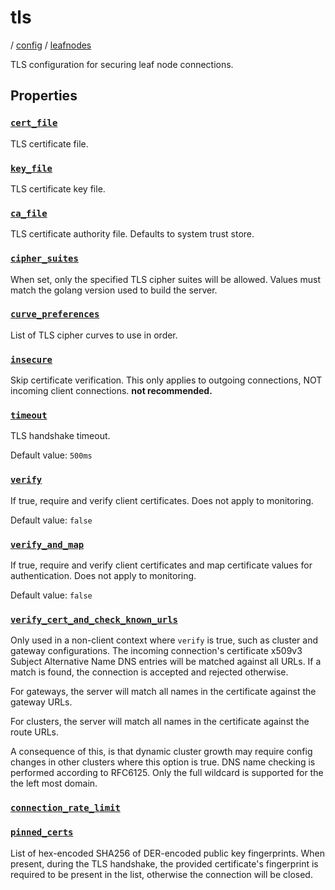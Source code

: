 # tls

/ [config](reference/server-config/index.md) / [leafnodes](reference/server-config/config/leafnodes/index.md) 

TLS configuration for securing leaf node connections.

## Properties

### [`cert_file`](reference/server-config/leafnodes/tls/cert_file/index.md)

TLS certificate file.

### [`key_file`](reference/server-config/leafnodes/tls/key_file/index.md)

TLS certificate key file.

### [`ca_file`](reference/server-config/leafnodes/tls/ca_file/index.md)

TLS certificate authority file. Defaults to system trust store.

### [`cipher_suites`](reference/server-config/leafnodes/tls/cipher_suites/index.md)

When set, only the specified TLS cipher suites will be allowed. Values must match the golang version used to build the server.

### [`curve_preferences`](reference/server-config/leafnodes/tls/curve_preferences/index.md)

List of TLS cipher curves to use in order.

### [`insecure`](reference/server-config/leafnodes/tls/insecure/index.md)

Skip certificate verification. This only applies to outgoing connections, NOT incoming client connections. **not recommended.**

### [`timeout`](reference/server-config/leafnodes/tls/timeout/index.md)

TLS handshake timeout.

Default value: `500ms`

### [`verify`](reference/server-config/leafnodes/tls/verify/index.md)

If true, require and verify client certificates. Does not apply to monitoring.

Default value: `false`

### [`verify_and_map`](reference/server-config/leafnodes/tls/verify_and_map/index.md)

If true, require and verify client certificates and map certificate values for authentication. Does not apply to monitoring.

Default value: `false`

### [`verify_cert_and_check_known_urls`](reference/server-config/leafnodes/tls/verify_cert_and_check_known_urls/index.md)

Only used in a non-client context where `verify` is true, such as cluster and gateway configurations.
The incoming connection's certificate x509v3 Subject Alternative Name DNS entries will be matched against
all URLs. If a match is found, the connection is accepted and rejected otherwise.

For gateways, the server will match all names in the certificate against the gateway URLs.

For clusters, the server will match all names in the certificate against the route URLs.

A consequence of this, is that dynamic cluster growth may require config changes in other clusters where this
option is true. DNS name checking is performed according to RFC6125. Only the full wildcard is supported for the
the left most domain.

### [`connection_rate_limit`](reference/server-config/leafnodes/tls/connection_rate_limit/index.md)



### [`pinned_certs`](reference/server-config/leafnodes/tls/pinned_certs/index.md)

List of hex-encoded SHA256 of DER-encoded public key fingerprints. When present, during the TLS handshake, the
provided certificate's fingerprint is required to be present in the list, otherwise the connection will be
closed.

